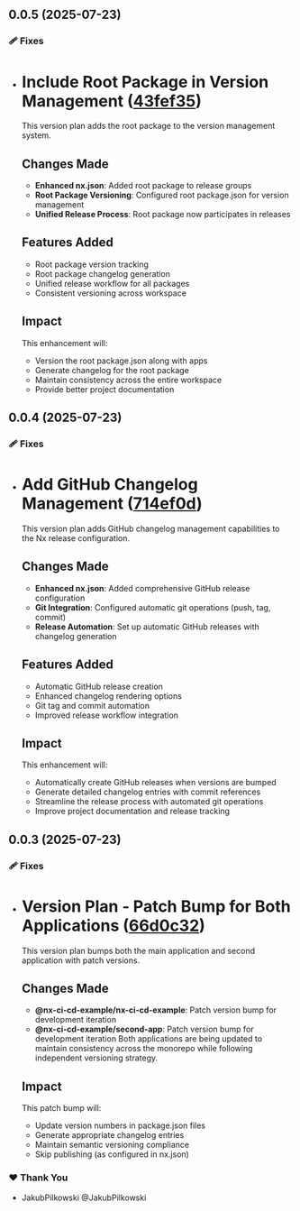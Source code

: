 ## 0.0.5 (2025-07-23)

### 🩹 Fixes

- # Include Root Package in Version Management ([43fef35](https://github.com/JakubPilkowski/nx-ci-cd-example/commit/43fef35))

  This version plan adds the root package to the version management system.
  ## Changes Made
  - **Enhanced nx.json**: Added root package to release groups
  - **Root Package Versioning**: Configured root package.json for version management
  - **Unified Release Process**: Root package now participates in releases
  ## Features Added
  - Root package version tracking
  - Root package changelog generation
  - Unified release workflow for all packages
  - Consistent versioning across workspace
  ## Impact
  This enhancement will:
  - Version the root package.json along with apps
  - Generate changelog for the root package
  - Maintain consistency across the entire workspace
  - Provide better project documentation

## 0.0.4 (2025-07-23)

### 🩹 Fixes

- # Add GitHub Changelog Management ([714ef0d](https://github.com/JakubPilkowski/nx-ci-cd-example/commit/714ef0d))

  This version plan adds GitHub changelog management capabilities to the Nx release configuration.
  ## Changes Made
  - **Enhanced nx.json**: Added comprehensive GitHub release configuration
  - **Git Integration**: Configured automatic git operations (push, tag, commit)
  - **Release Automation**: Set up automatic GitHub releases with changelog generation
  ## Features Added
  - Automatic GitHub release creation
  - Enhanced changelog rendering options
  - Git tag and commit automation
  - Improved release workflow integration
  ## Impact
  This enhancement will:
  - Automatically create GitHub releases when versions are bumped
  - Generate detailed changelog entries with commit references
  - Streamline the release process with automated git operations
  - Improve project documentation and release tracking

## 0.0.3 (2025-07-23)

### 🩹 Fixes

- # Version Plan - Patch Bump for Both Applications ([66d0c32](https://github.com/JakubPilkowski/nx-ci-cd-example/commit/66d0c32))

  This version plan bumps both the main application and second application with patch versions.
  ## Changes Made
  - **@nx-ci-cd-example/nx-ci-cd-example**: Patch version bump for development iteration
  - **@nx-ci-cd-example/second-app**: Patch version bump for development iteration
  Both applications are being updated to maintain consistency across the monorepo while following independent versioning strategy.
  ## Impact
  This patch bump will:
  - Update version numbers in package.json files
  - Generate appropriate changelog entries
  - Maintain semantic versioning compliance
  - Skip publishing (as configured in nx.json)

### ❤️ Thank You

- JakubPilkowski @JakubPilkowski
